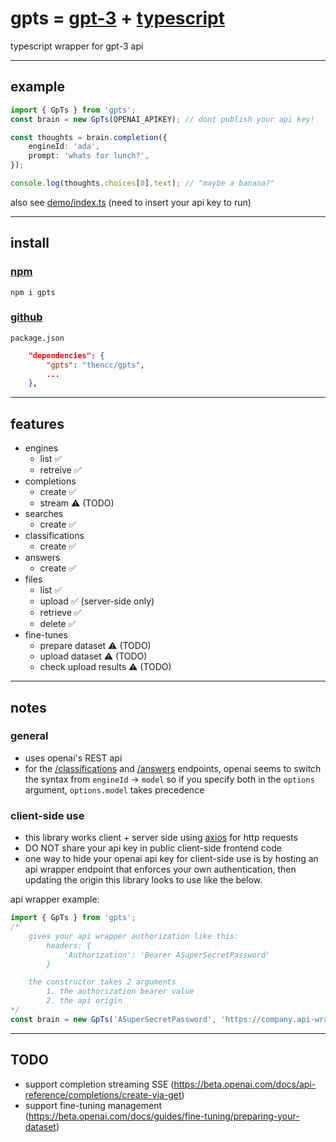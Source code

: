 # gpts = [gpt-3](https://openai.com/blog/openai-api/) + [typescript](https://www.typescriptlang.org/)

typescript wrapper for gpt-3 api

---

## example

```ts
import { GpTs } from 'gpts';
const brain = new GpTs(OPENAI_APIKEY); // dont publish your api key!

const thoughts = brain.completion({
	engineId: 'ada',
	prompt: 'whats for lunch?',
});

console.log(thoughts.choices[0].text); // "maybe a banana?"
```

also see [demo/index.ts](https://github.com/thencc/gpts/blob/main/demo/index.ts) (need to insert your api key to run)

---

## install

### [npm](https://www.npmjs.com/package/gpts)

`npm i gpts`

### [github](https://github.com/thencc/gpts)

`package.json`

```json
	"dependencies": {
		"gpts": "thencc/gpts",
		...
	},
```

---

## features

-   engines
    -   list ✅
    -   retreive ✅
-   completions
    -   create ✅
    -   stream ⚠️ (TODO)
-   searches
    -   create ✅
-   classifications
    -   create ✅
-   answers
    -   create ✅
-   files
    -   list ✅
    -   upload ✅ (server-side only)
    -   retrieve ✅
    -   delete ✅
-   fine-tunes
    -   prepare dataset ⚠️ (TODO)
    -   upload dataset ⚠️ (TODO)
    -   check upload results ⚠️ (TODO)

---

## notes

### general

-   uses openai's REST api
-   for the [/classifications](https://beta.openai.com/docs/api-reference/classifications/create) and [/answers](https://beta.openai.com/docs/api-reference/answers/create) endpoints, openai seems to switch the syntax from `engineId` -> `model` so if you specify both in the `options` argument, `options.model` takes precedence

### client-side use

-   this library works client + server side using [axios](https://github.com/axios/axios) for http requests
-   DO NOT share your api key in public client-side frontend code
-   one way to hide your openai api key for client-side use is by hosting an api wrapper endpoint that enforces your own authentication, then updating the origin this library looks to use like the below.

api wrapper example:

```ts
import { GpTs } from 'gpts';
/*
    gives your api wrapper authorization like this:
        headers: {
            'Authorization': 'Bearer ASuperSecretPassword'
        }

    the constructor takes 2 arguments
        1. the authorization bearer value
        2. the api origin
*/
const brain = new GpTs('ASuperSecretPassword', 'https://company.api-wrappers.io/gpt3');
```

---

## TODO

-   support completion streaming SSE (https://beta.openai.com/docs/api-reference/completions/create-via-get)
-   support fine-tuning management (https://beta.openai.com/docs/guides/fine-tuning/preparing-your-dataset)
